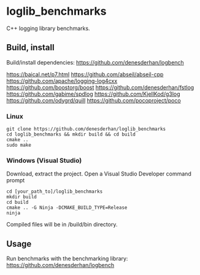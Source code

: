 # loglib_benchmarks
C++ logging library benchmarks.

## Build, install
Build/install dependencies:
https://github.com/denesderhan/logbench

https://baical.net/p7.html
https://github.com/abseil/abseil-cpp
https://github.com/apache/logging-log4cxx
https://github.com/boostorg/boost
https://github.com/denesderhan/fstlog
https://github.com/gabime/spdlog
https://github.com/KjellKod/g3log
https://github.com/odygrd/quill
https://github.com/pocoproject/poco

### Linux
~~~
git clone https://github.com/denesderhan/loglib_benchmarks
cd loglib_benchmarks && mkdir build && cd build
cmake ..
sudo make
~~~

### Windows (Visual Studio)
Download, extract the project.
Open a Visual Studio Developer command prompt
~~~
cd [your_path_to]/loglib_benchmarks
mkdir build
cd build
cmake .. -G Ninja -DCMAKE_BUILD_TYPE=Release
ninja
~~~

Compiled files will be in /build/bin directory.

## Usage
Run benchmarks with the benchmarking library:
https://github.com/denesderhan/logbench
